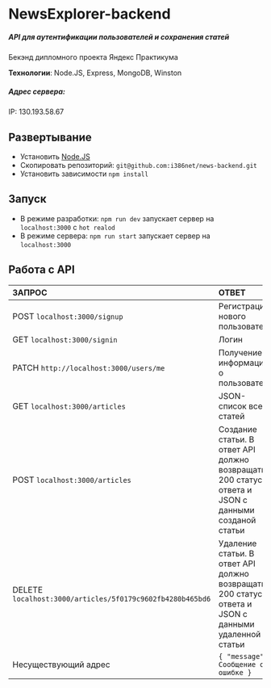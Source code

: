 # NewsExplorer-backend
##### API для аутентификации пользователей и сохранения статей

Бекэнд дипломного проекта Яндекс Практикума

**Технологии**: Node.JS, Express, MongoDB, Winston

##### Адрес сервера:

IP: 130.193.58.67

## Развертывание

- Установить [Node.JS](https://nodejs.org/en/)
- Скопировать репозиторий: `git@github.com:i386net/news-backend.git`  
- Установить зависимости `npm install`

## Запуск

- В режиме разработки: `npm run dev` запускает сервер на `localhost:3000` с `hot realod`
- В режиме сервера: `npm run start` запускает сервер на `localhost:3000`

## Работа с API

| ЗАПРОС | ОТВЕТ | 
| :---         |     :---       |  
| POST `localhost:3000/signup`   | Регистрация нового пользователя     |
| GET `localhost:3000/signin`   | Логин     |
| PATCH `http://localhost:3000/users/me`   | Получение информации о пользователе     |
| GET `localhost:3000/articles`   | JSON-список всех статей     | 
| POST `localhost:3000/articles`     | Создание статьи. В ответ API должно возвращать 200 статус ответа и JSON с данными созданой статьи       | 
| DELETE `localhost:3000/articles/5f0179c9602fb4280b465bd6`     | Удаление статьи. В ответ API должно возвращать 200 статус ответа и JSON с данными удаленной статьи       | 
| Несуществующий адрес     | `{ "message": Сообщение об ошибке }`       | 


